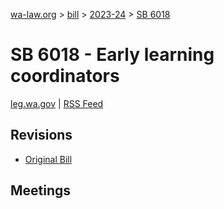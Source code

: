 [wa-law.org](/) > [bill](/bill/) > [2023-24](/bill/2023-24/) > [SB 6018](/bill/2023-24/sb/6018/)

# SB 6018 - Early learning coordinators
[leg.wa.gov](https://app.leg.wa.gov/billsummary?BillNumber=6018&Year=2023&Initiative=false) | [RSS Feed](./rss.xml)

## Revisions
* [Original Bill](1/)

## Meetings